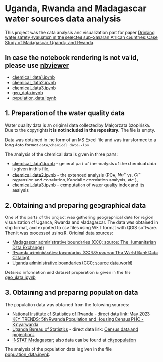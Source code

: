 # Uganda, Rwanda and Madagascar water sources data analysis

This project was the data analysis and visualization part for paper [Drinking water safety evaluation in the selected sub-Saharan African countries: Case Study of Madagascar, Uganda, and Rwanda](https://doi.org/10.1016/j.scitotenv.2024.174496).

## In case the notebook rendering is not valid, please use [nbviewer](https://nbviewer.org/:)
 - [chemical_data1.ipynb](https://nbviewer.org/github/WojciechArtichowicz/drinking_water_safety_MAD_RWA_UGA/blob/main/chemical_data1.ipynb)
 - [chemical_data2.ipynb](https://nbviewer.org/github/WojciechArtichowicz/drinking_water_safety_MAD_RWA_UGA/blob/main/chemical_data2.ipynb)
 - [chemical_data3.ipynb](https://nbviewer.org/github/WojciechArtichowicz/drinking_water_safety_MAD_RWA_UGA/blob/main/chemical_data3.ipynb)
 - [geo_data.ipynb](https://nbviewer.org/github/WojciechArtichowicz/drinking_water_safety_MAD_RWA_UGA/blob/main/geo_data.ipynb)
 - [population_data.ipynb](https://nbviewer.org/github/WojciechArtichowicz/drinking_water_safety_MAD_RWA_UGA/blob/main/population_data.ipynb)

## 1. Preparation of the water quality data
Water quality data is an original data collected by Małgorzata Szopińska. Due to the copyrights **it is not included in the repository.** The file is empty.

Data was obtained in the form of an MS Excel file and was transformed to a long data format `data/chemical_data.xlsx`

The analysis of the chemical data is given in three parts:
 - [chemical_data1.ipynb](chemical_data1.ipynb) - general part of the analysis of the chemical data is given in this file,
 - [chemical_data2.ipynb](chemical_data2.ipynb) - the extended analysis (PCA, $Na^+$ vs. $Cl^-$ regression and correlation, Kendall $\tau$ correlation analysis, etc.),
 - [chemical_data3.ipynb](chemical_data3.ipynb) - computation of water quality index and its analysis

## 2. Obtaining and preparing geographical data
One of the parts of the project was gathering geographical data for region visualization of Uganda, Rwanda and Madagascar. The data was obtained in shp format, and exported to csv files using WKT format with QGIS software. Then it was processed using R. Original data sources:
 - [Madagascar administrative boundaries (CC0; source: The Humanitarian Data Exchange)](https://data.humdata.org/dataset/26fa506b-0727-4d9d-a590-d2abee21ee22/resource/ed94d52e-349e-41be-80cb-62dc0435bd34)
 - [Rwanda administrative boundaries (CC4.0; source: The World Bank Data Catalog)](https://datacatalog.worldbank.org/search/dataset/0041453/Rwanda-Admin-Boundaries-and-Villages)
 - [Uganda administrative boundaries (CC0; source data.world)](https://data.world/ocha-rosea/6d6d1495-196b-49d0-86b9-dc9022cde8e7)

Detailed information and dataset preparation is given in the file [geo_data.ipynb](geo_data.ipynb)

## 3. Obtaining and preparing population data
The population data was obtained from the following sources:
 - [National Institute of Statistics of Rwanda](https://www.statistics.gov.rw/) - direct data link: [May 2023 KEY TRENDS: 5th Rwanda Population and Housing Census PHC - Kinyarwanda](https://www.statistics.gov.rw/publication/key-trends-5th-rwanda-population-and-housing-census-phc-kinyarwanda)
 - [Uganda Bureau of Statistics](https://www.ubos.org/) - direct data link: [Census data and projections](https://www.ubos.org/wp-content/uploads/statistics/Census_Population_counts_(2002_and_2014)_by_Region,_District_and_Mid-Year_Population_projections_(2015-2021).xlsx)
 - [INSTAT Madagascar](https://www.instat.mg/); also data can be found at [citypopulation](http://www.citypopulation.de/en/madagascar/admin/)

The analysis of the population data is given in the file [population_data.ipynb](population_data.ipynb).



